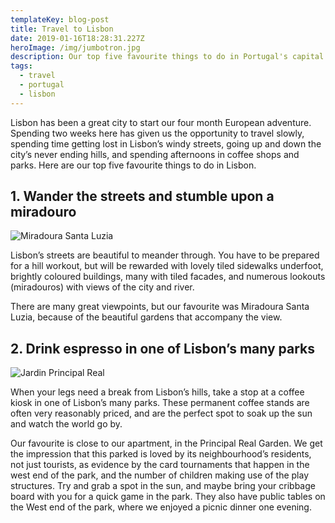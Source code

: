 ```yaml
---
templateKey: blog-post
title: Travel to Lisbon
date: 2019-01-16T18:28:31.227Z
heroImage: /img/jumbotron.jpg
description: Our top five favourite things to do in Portugal's capital
tags:
  - travel
  - portugal
  - lisbon
---
```

Lisbon has been a great city to start our four month European adventure. Spending two weeks here has given us the opportunity to travel slowly, spending time getting lost in Lisbon’s windy streets, going up and down the city’s never ending hills, and spending afternoons in coffee shops and parks. Here are our top five favourite things to do in Lisbon.

## 1. Wander the streets and stumble upon a miradouro

![Miradoura Santa Luzia](/img/blog-5709.jpg)

Lisbon’s streets are beautiful to meander through. You have to be prepared for a hill workout, but will be rewarded with lovely tiled sidewalks underfoot, brightly coloured buildings, many with tiled facades, and numerous lookouts (miradouros) with views of the city and river.

There are many great viewpoints, but our favourite was Miradoura Santa Luzia, because of the beautiful gardens that accompany the view.

## 2. Drink espresso in one of Lisbon’s many parks

![Jardin Principal Real](/img/blog-5677.jpg)

When your legs need a break from Lisbon’s hills, take a stop at a coffee kiosk in one of Lisbon’s many parks. These permanent coffee stands are often very reasonably priced, and are the perfect spot to soak up the sun and watch the world go by.

Our favourite is close to our apartment, in the Principal Real Garden. We get the impression that this parked is loved by its neighbourhood’s residents, not just tourists, as evidence by the card tournaments that happen in the west end of the park, and the number of children making use of the play structures. Try and grab a spot in the sun, and maybe bring your cribbage board with you for a quick game in the park. They also have public tables on the West end of the park, where we enjoyed a picnic dinner one evening.
